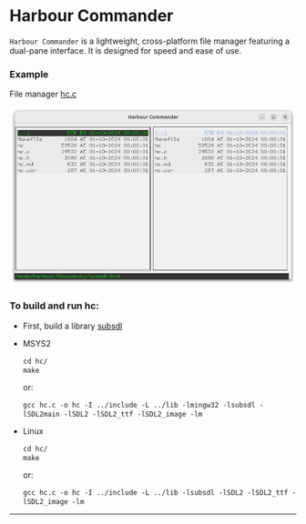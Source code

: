 # Harbour Commander

`Harbour Commander` is a lightweight, cross-platform file manager featuring a dual-pane interface. It is designed for speed and ease of use.

### Example

File manager [hc.c](hc.c)

![Main](../docs/assets/img/hc.png)

### To build and run hc:

- First, build a library [subsdl](../docs/README.md)

- MSYS2
   ```
   cd hc/
   make
   ```
   or:
   ```
   gcc hc.c -o hc -I ../include -L ../lib -lmingw32 -lsubsdl -lSDL2main -lSDL2 -lSDL2_ttf -lSDL2_image -lm

- Linux
   ```
   cd hc/
   make
   ```
   or:
   ```
   gcc hc.c -o hc -I ../include -L ../lib -lsubsdl -lSDL2 -lSDL2_ttf -lSDL2_image -lm
   ```
---
